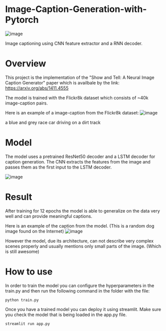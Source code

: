 # Image-Caption-Generation-with-Pytorch

![image](https://github.com/user-attachments/assets/c5275789-0bbe-4896-804b-26807d5e6870)

Image captioning using CNN feature extractor and a RNN decoder.

# Overview

This project is the implementation of the "Show and Tell: A Neural Image Caption Generator" paper which is availbale by the link:
https://arxiv.org/abs/1411.4555

The model is trained with the Flickr8k dataset which consists of ~40k image-caption pairs.

Here is an example of a image-caption from the Flickr8k dataset:
![image](https://github.com/user-attachments/assets/e0c3e1b7-5445-470d-9be0-8d940242c4e4)

a blue and grey race car driving on a dirt track

# Model

The model uses a pretrained ResNet50 decoder and a LSTM decoder for caption generation.
The CNN extracts the features from the image and passes them as the first input to the LSTM decoder.

![image](https://github.com/user-attachments/assets/f8b9e90a-d9a5-409b-a17e-f1c3e2e316b4)

# Result

After training for 12 epochs the model is able to generalize on the data very well and can provide meaningful captions.

Here is an example of the caption from the model. (This is a random dog image found on the Internet)
![image](https://github.com/user-attachments/assets/d1f2dc0b-b2c1-4cac-8a0a-1c5b8a31dd2b)

However the model, due its architecture, can not describe very complex scenes properly and usually mentions only small parts of the image. (Which is still awesome)

# How to use

In order to train the model you can configure the hyperparameters in the train.py and then run the following command in the folder with the file:

````
python train.py
````

Once you have a trained model you can deploy it using streamlit. Make sure you check the model that is being loaded in the app.py file.

````
streamlit run app.py

````


